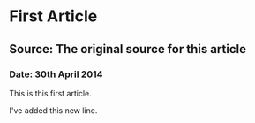# First Article
## Source: The original source for this article
### Date: 30th April 2014

This is this first article.

I've added this new line.
